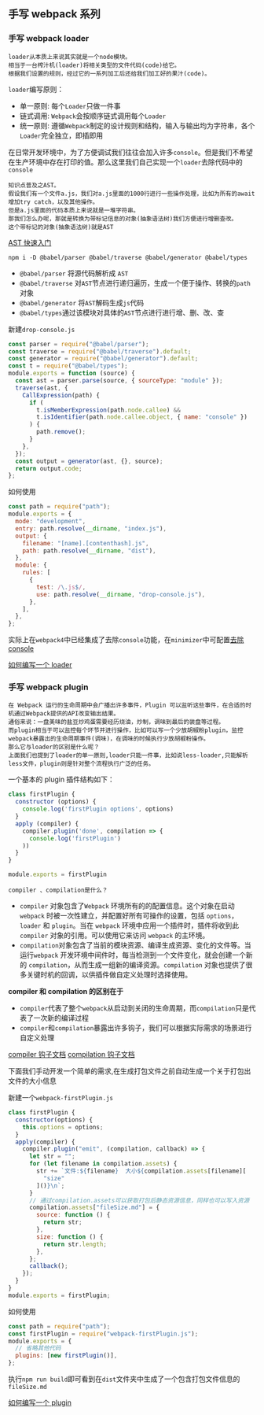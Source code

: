 ## 手写 webpack 系列

### 手写 webpack loader

```
loader从本质上来说其实就是一个node模块。
相当于一台榨汁机(loader)将相关类型的文件代码(code)给它。
根据我们设置的规则，经过它的一系列加工后还给我们加工好的果汁(code)。
```

`loader`编写原则：

- 单一原则: 每个`Loader`只做一件事
- 链式调用: `Webpack`会按顺序链式调用每个`Loader`
- 统一原则: 遵循`Webpack`制定的设计规则和结构，输入与输出均为字符串，各个`Loader`完全独立，即插即用

在日常开发环境中，为了方便调试我们往往会加入许多`console`。但是我们不希望在生产环境中存在打印的值。那么这里我们自己实现一个`loader`去除代码中的`console`

```
知识点普及之AST。
假设我们有一个文件a.js，我们对a.js里面的1000行进行一些操作处理，比如为所有的await 增加try catch，以及其他操作。
但是a.js里面的代码本质上来说就是一堆字符串。
那我们怎么办呢，那就是转换为带标记信息的对象(抽象语法树)我们方便进行增删查改。
这个带标记的对象(抽象语法树)就是AST
```

[AST 快速入门](https://segmentfault.com/a/1190000016231512)

`npm i -D @babel/parser @babel/traverse @babel/generator @babel/types`

- `@babel/parser` 将源代码解析成 `AST`
- `@babel/traverse` 对`AST`节点进行递归遍历，生成一个便于操作、转换的`path`对象
- `@babel/generator` 将`AST`解码生成`js`代码
- `@babel/types`通过该模块对具体的`AST`节点进行进行增、删、改、查

新建`drop-console.js`

```js
const parser = require("@babel/parser");
const traverse = require("@babel/traverse").default;
const generator = require("@babel/generator").default;
const t = require("@babel/types");
module.exports = function (source) {
  const ast = parser.parse(source, { sourceType: "module" });
  traverse(ast, {
    CallExpression(path) {
      if (
        t.isMemberExpression(path.node.callee) &&
        t.isIdentifier(path.node.callee.object, { name: "console" })
      ) {
        path.remove();
      }
    },
  });
  const output = generator(ast, {}, source);
  return output.code;
};
```

如何使用

```js
const path = require("path");
module.exports = {
  mode: "development",
  entry: path.resolve(__dirname, "index.js"),
  output: {
    filename: "[name].[contenthash].js",
    path: path.resolve(__dirname, "dist"),
  },
  module: {
    rules: [
      {
        test: /\.js$/,
        use: path.resolve(__dirname, "drop-console.js"),
      },
    ],
  },
};
```

实际上在`webpack4`中已经集成了去除`console`功能，在`minimizer`中可配置[去除 console](https://webpack.js.org/plugins/terser-webpack-plugin/#root)

[如何编写一个 loader](https://webpack.docschina.org/contribute/writing-a-loader/)

### 手写 webpack plugin

```
在 Webpack 运行的生命周期中会广播出许多事件，Plugin 可以监听这些事件，在合适的时机通过Webpack提供的API改变输出结果。
通俗来说：一盘美味的盐豆炒鸡蛋需要经历烧油，炒制，调味到最后的装盘等过程。
而plugin相当于可以监控每个环节并进行操作，比如可以写一个少放胡椒粉plugin，监控webpack暴露出的生命周期事件(调味)，在调味的时候执行少放胡椒粉操作。
那么它与loader的区别是什么呢？
上面我们也提到了loader的单一原则,loader只能一件事，比如说less-loader,只能解析less文件，plugin则是针对整个流程执行广泛的任务。
```

一个基本的 plugin 插件结构如下：

```js
class firstPlugin {
  constructor (options) {
    console.log('firstPlugin options', options)
  }
  apply (compiler) {
    compiler.plugin('done', compilation => {
      console.log('firstPlugin')
    ))
  }
}

module.exports = firstPlugin
```

`compiler 、compilation是什么？`

- `compiler` 对象包含了`Webpack` 环境所有的的配置信息。这个对象在启动 `webpack` 时被一次性建立，并配置好所有可操作的设置，包括 `options`，`loader` 和 `plugin`。当在 `webpack` 环境中应用一个插件时，插件将收到此 `compiler` 对象的引用。可以使用它来访问 `webpack` 的主环境。
- `compilation`对象包含了当前的模块资源、编译生成资源、变化的文件等。当运行`webpack` 开发环境中间件时，每当检测到一个文件变化，就会创建一个新的 `compilation`，从而生成一组新的编译资源。`compilation` 对象也提供了很多关键时机的回调，以供插件做自定义处理时选择使用。

**compiler 和 compilation 的区别在于**

- `compiler`代表了整个`webpack`从启动到关闭的生命周期，而`compilation`只是代表了一次新的编译过程
- `compiler`和`compilation`暴露出许多钩子，我们可以根据实际需求的场景进行自定义处理

[compiler 钩子文档](https://www.webpackjs.com/api/compiler-hooks/)
[compilation 钩子文档](https://www.webpackjs.com/api/compilation-hooks/)

下面我们手动开发一个简单的需求,在生成打包文件之前自动生成一个关于打包出文件的大小信息

新建一个`webpack-firstPlugin.js`

```js
class firstPlugin {
  constructor(options) {
    this.options = options;
  }
  apply(compiler) {
    compiler.plugin("emit", (compilation, callback) => {
      let str = "";
      for (let filename in compilation.assets) {
        str += `文件:${filename}  大小${compilation.assets[filename][
          "size"
        ]()}\n`;
      }
      // 通过compilation.assets可以获取打包后静态资源信息，同样也可以写入资源
      compilation.assets["fileSize.md"] = {
        source: function () {
          return str;
        },
        size: function () {
          return str.length;
        },
      };
      callback();
    });
  }
}
module.exports = firstPlugin;
```

如何使用

```js
const path = require("path");
const firstPlugin = require("webpack-firstPlugin.js");
module.exports = {
  // 省略其他代码
  plugins: [new firstPlugin()],
};
```

执行`npm run build`即可看到在`dist`文件夹中生成了一个包含打包文件信息的`fileSize.md`

[如何编写一个 plugin](https://www.webpackjs.com/contribute/writing-a-plugin/)
